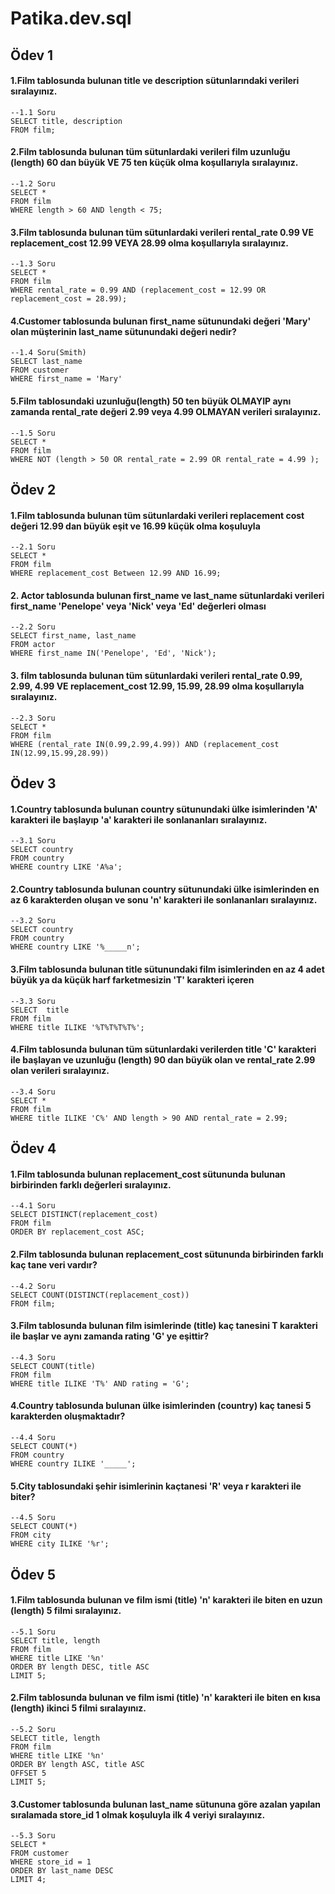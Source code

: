 # Patika.dev.sql

## Ödev 1

#### 1.Film tablosunda bulunan title ve description sütunlarındaki verileri sıralayınız.
```
--1.1 Soru
SELECT title, description
FROM film;
```

#### 2.Film tablosunda bulunan tüm sütunlardaki verileri film uzunluğu (length) 60 dan büyük VE 75 ten küçük olma koşullarıyla sıralayınız.
```
--1.2 Soru
SELECT *
FROM film
WHERE length > 60 AND length < 75;
```

#### 3.Film tablosunda bulunan tüm sütunlardaki verileri rental_rate 0.99 VE replacement_cost 12.99 VEYA 28.99 olma koşullarıyla sıralayınız.
```
--1.3 Soru
SELECT *
FROM film
WHERE rental_rate = 0.99 AND (replacement_cost = 12.99 OR replacement_cost = 28.99);
```

#### 4.Customer tablosunda bulunan first_name sütunundaki değeri 'Mary' olan müşterinin last_name sütunundaki değeri nedir?
```
--1.4 Soru(Smith)
SELECT last_name
FROM customer
WHERE first_name = 'Mary'
```

#### 5.Film tablosundaki uzunluğu(length) 50 ten büyük OLMAYIP aynı zamanda rental_rate değeri 2.99 veya 4.99 OLMAYAN verileri sıralayınız.
```
--1.5 Soru
SELECT *
FROM film
WHERE NOT (length > 50 OR rental_rate = 2.99 OR rental_rate = 4.99 );
```

## Ödev 2

#### 1.Film tablosunda bulunan tüm sütunlardaki verileri replacement cost değeri 12.99 dan büyük eşit ve 16.99 küçük olma koşuluyla
```
--2.1 Soru
SELECT * 
FROM film 
WHERE replacement_cost Between 12.99 AND 16.99;
```

#### 2. Actor tablosunda bulunan first_name ve last_name sütunlardaki verileri first_name 'Penelope' veya 'Nick' veya 'Ed' değerleri olması
```
--2.2 Soru
SELECT first_name, last_name
FROM actor 
WHERE first_name IN('Penelope', 'Ed', 'Nick');
```

#### 3. film tablosunda bulunan tüm sütunlardaki verileri rental_rate 0.99, 2.99, 4.99 VE replacement_cost 12.99, 15.99, 28.99 olma koşullarıyla sıralayınız.
```
--2.3 Soru
SELECT *
FROM film
WHERE (rental_rate IN(0.99,2.99,4.99)) AND (replacement_cost IN(12.99,15.99,28.99))
```

## Ödev 3

#### 1.Country tablosunda bulunan country sütunundaki ülke isimlerinden 'A' karakteri ile başlayıp 'a' karakteri ile sonlananları sıralayınız.
```
--3.1 Soru
SELECT country
FROM country
WHERE country LIKE 'A%a';
```

#### 2.Country tablosunda bulunan country sütunundaki ülke isimlerinden en az 6 karakterden oluşan ve sonu 'n' karakteri ile sonlananları sıralayınız.
```
--3.2 Soru
SELECT country
FROM country
WHERE country LIKE '%_____n';
```

#### 3.Film tablosunda bulunan title sütunundaki film isimlerinden en az 4 adet büyük ya da küçük harf farketmesizin 'T' karakteri içeren
```
--3.3 Soru
SELECT  title
FROM film
WHERE title ILIKE '%T%T%T%T%';
```

#### 4.Film tablosunda bulunan tüm sütunlardaki verilerden title 'C' karakteri ile başlayan ve uzunluğu (length) 90 dan büyük olan ve rental_rate 2.99 olan verileri sıralayınız.
```
--3.4 Soru
SELECT *
FROM film
WHERE title ILIKE 'C%' AND length > 90 AND rental_rate = 2.99;
```

## Ödev 4

#### 1.Film tablosunda bulunan replacement_cost sütununda bulunan birbirinden farklı değerleri sıralayınız.
```
--4.1 Soru
SELECT DISTINCT(replacement_cost)
FROM film
ORDER BY replacement_cost ASC;
```

#### 2.Film tablosunda bulunan replacement_cost sütununda birbirinden farklı kaç tane veri vardır?
```
--4.2 Soru
SELECT COUNT(DISTINCT(replacement_cost))
FROM film;
```

#### 3.Film tablosunda bulunan film isimlerinde (title) kaç tanesini T karakteri ile başlar ve aynı zamanda rating 'G' ye eşittir?
```
--4.3 Soru
SELECT COUNT(title)
FROM film
WHERE title ILIKE 'T%' AND rating = 'G';
```

#### 4.Country tablosunda bulunan ülke isimlerinden (country) kaç tanesi 5 karakterden oluşmaktadır?
```
--4.4 Soru
SELECT COUNT(*)
FROM country 
WHERE country ILIKE '_____';
```

#### 5.City tablosundaki şehir isimlerinin kaçtanesi 'R' veya r karakteri ile biter?
```
--4.5 Soru
SELECT COUNT(*)
FROM city
WHERE city ILIKE '%r';
```

## Ödev 5

#### 1.Film tablosunda bulunan ve film ismi (title) 'n' karakteri ile biten en uzun (length) 5 filmi sıralayınız.
```
--5.1 Soru
SELECT title, length
FROM film
WHERE title LIKE '%n'
ORDER BY length DESC, title ASC
LIMIT 5;
```

#### 2.Film tablosunda bulunan ve film ismi (title) 'n' karakteri ile biten en kısa (length) ikinci 5 filmi sıralayınız.
```
--5.2 Soru
SELECT title, length
FROM film
WHERE title LIKE '%n'
ORDER BY length ASC, title ASC
OFFSET 5
LIMIT 5;
```

#### 3.Customer tablosunda bulunan last_name sütununa göre azalan yapılan sıralamada store_id 1 olmak koşuluyla ilk 4 veriyi sıralayınız.
```
--5.3 Soru
SELECT *
FROM customer
WHERE store_id = 1
ORDER BY last_name DESC
LIMIT 4;
```






